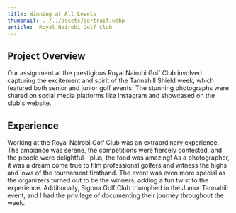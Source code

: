 ```yaml
---
title: Winning at All Levels
thumbnail: ../../assets/portrait.webp
article:  Royal Nairobi Golf Club
---
```


## Project Overview

Our assignment at the prestigious Royal Nairobi Golf Club involved capturing the excitement and spirit of the Tannahill Shield week, which featured both senior and junior golf events. The stunning photographs were shared on social media platforms like Instagram and showcased on the club's website.

## Experience

Working at the Royal Nairobi Golf Club was an extraordinary experience. The ambiance was serene, the competitions were fiercely contested, and the people were delightful—plus, the food was amazing! As a photographer, it was a dream come true to film professional golfers and witness the highs and lows of the tournament firsthand. The event was even more special as the organizers turned out to be the winners, adding a fun twist to the experience. Additionally, Sigona Golf Club triumphed in the Junior Tannahill event, and I had the privilege of documenting their journey throughout the week.



